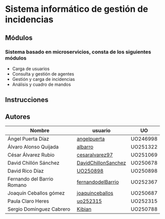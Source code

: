# Sistema informático de gestión de incidencias
## Módulos
### Sistema basado en microservicios, consta de los siguientes módulos
* Carga de usuarios
* Consulta y gestión de agentes
* Gestión y carga de incidencias
* Análisis y cuadro de mandos

## Instrucciones 

## Autores

Nombre | usuario | UO
--- | --- | ---
Ángel Puerta Díaz | [angelpuerta](https://github.com/angelpuerta) | UO246998
Álvaro Alonso Quijada | [albarro](https://github.com/albarro) | UO251322
César Álvarez Rubio | [cesaralvarez97](https://github.com/cesaralvarez97) | UO251069
David Chillón Sánchez | [DavidChillonSanchez](https://github.com/DavidChillonSanchez) | UO250678
David Rico Díaz | [UO250898](https://github.com/UO250898) | UO250898
Fernando del Barrio Romano | [fernandodelBarrio](https://github.com/fernandodelBarrio) | UO252367 
Joaquín Ceballos gómez | [joaquinceballos](https://github.com/joaquinceballos) | UO250687
Paula Claro Heres | [uo252315](https://github.com/uo252315) | UO252315
Sergio Domínguez Cabrero | [Kibian](https://github.com/Kibian) | UO250788
